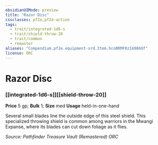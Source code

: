 ```yaml
---
obsidianUIMode: preview
title: "Razor Disc"
cssclasses: pf2e,pf2e-action
tags:
  - trait/integrated-1d6-s
  - trait/shield-throw-20
  - trait/common
  - remaster
aliases: "Compendium.pf2e.equipment-srd.Item.hcoBRMF0zIA986Of"
license: ORC
---
```

# Razor Disc

### [[integrated-1d6-s]][[shield-throw-20]]


**Price** 5 gp; 
**Bulk** 1; **Size** med
**Usage** held-in-one-hand

Several small blades line the outside edge of this steel shield. This specialized throwing shield is common among warriors in the Mwangi Expanse, where its blades can cut down foliage as it flies.

*Source: Pathfinder Treasure Vault (Remastered)*
*ORC*